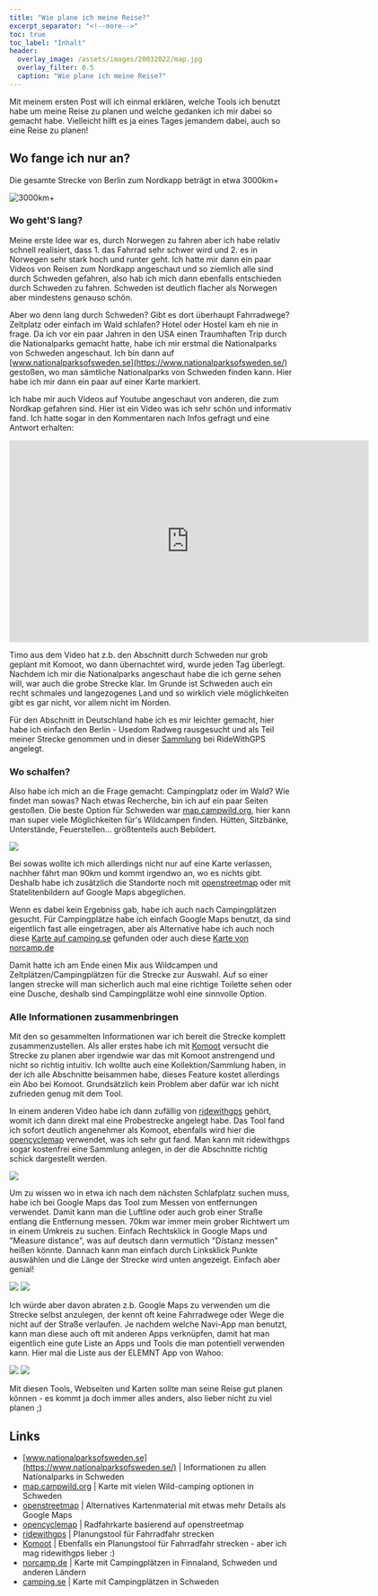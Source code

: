 ```yaml
---
title: "Wie plane ich meine Reise?"
excerpt_separator: "<!--more-->"
toc: true
toc_label: "Inhalt"
header:
  overlay_image: /assets/images/20032022/map.jpg
  overlay_filter: 0.5
  caption: "Wie plane ich meine Reise?"
---
```


Mit meinem ersten Post will ich einmal erklären, welche Tools ich benutzt habe um meine Reise zu planen und welche gedanken ich mir dabei so gemacht habe. 
Vielleicht hilft es ja eines Tages jemandem dabei, auch so eine Reise zu planen!

<!--more-->

## Wo fange ich nur an?

Die gesamte Strecke von Berlin zum Nordkapp beträgt in etwa 3000km+

![3000km+](/assets/images/20032022/full-length-maps.JPG "3000km+")

### Wo geht'S lang?

Meine erste Idee war es, durch Norwegen zu fahren aber ich habe relativ schnell realisiert, dass 1. das Fahrrad sehr schwer wird und 2. es in Norwegen sehr stark hoch und runter geht. Ich hatte mir dann ein paar Videos von Reisen zum Nordkapp angeschaut und so ziemlich alle sind durch Schweden gefahren, also hab ich mich dann ebenfalls entschieden durch Schweden zu fahren. Schweden ist deutlich flacher als Norwegen aber mindestens genauso schön.

Aber wo denn lang durch Schweden? Gibt es dort überhaupt Fahrradwege? Zeltplatz oder einfach im Wald schlafen? Hotel oder Hostel kam eh nie in frage.
Da ich vor ein paar Jahren in den USA einen Traumhaften Trip durch die Nationalparks gemacht hatte, habe ich mir erstmal die Nationalparks von Schweden angeschaut. 
Ich bin dann auf [www.nationalparksofsweden.se](https://www.nationalparksofsweden.se/) gestoßen, wo man sämtliche Nationalparks von Schweden finden kann. Hier habe ich mir dann ein paar auf einer Karte markiert.

Ich habe mir auch Videos auf Youtube angeschaut von anderen, die zum Nordkap gefahren sind. Hier ist ein Video was ich sehr schön und informativ fand. Ich hatte sogar in den Kommentaren nach Infos gefragt und eine Antwort erhalten:
<iframe width="640" height="360" src="https://www.youtube-nocookie.com/embed/jhoJx2FLllg?controls=0&amp;showinfo=0" frameborder="0" allowfullscreen></iframe>

Timo aus dem Video hat z.b. den Abschnitt durch Schweden nur grob geplant mit Komoot, wo dann übernachtet wird, wurde jeden Tag überlegt. 
Nachdem ich mir die Nationalparks angeschaut habe die ich gerne sehen will, war auch die grobe Strecke klar. Im Grunde ist Schweden auch ein recht schmales und langezogenes Land und so wirklich viele möglichkeiten gibt es gar nicht, vor allem nicht im Norden. 

Für den Abschnitt in Deutschland habe ich es mir leichter gemacht, hier habe ich einfach den Berlin - Usedom Radweg rausgesucht und als Teil meiner Strecke genommen und in dieser [Sammlung](https://ridewithgps.com/collections/41811?privacy_code=B80mCsT3rHb7SHLb) bei RideWithGPS angelegt. 

### Wo schalfen? 

Also habe ich mich an die Frage gemacht: Campingplatz oder im Wald? Wie findet man sowas? 
Nach etwas Recherche, bin ich auf ein paar Seiten gestoßen. Die beste Option für Schweden war [map.campwild.org](https://map.campwild.org/), hier kann man super viele Möglichkeiten für's Wildcampen finden. Hütten, Sitzbänke, Unterstände, Feuerstellen... größtenteils auch Bebildert. 

![](/assets/images/20032022/wildcamping-map.JPG)

Bei sowas wollte ich mich allerdings nicht nur auf eine Karte verlassen, nachher fährt man 90km und kommt irgendwo an, wo es nichts gibt. Deshalb habe ich zusätzlich die Standorte noch mit [openstreetmap](https://www.openstreetmap.org/) oder mit Statelitenbildern auf Google Maps abgeglichen. 

Wenn es dabei kein Ergebniss gab, habe ich auch nach Campingplätzen gesucht. Für Campingplätze habe ich einfach Google Maps benutzt, da sind eigentlich fast alle eingetragen, aber als Alternative habe ich auch noch diese [Karte auf camping.se](https://www.camping.se/de/Campingse-Camping-Schweden/Nach-allen-Campingplatzen-auf-campingse-suchen/?map=1&site=18&order=Name) gefunden oder auch diese [Karte von norcamp.de](https://www.norcamp.de/de/camping.karte.0.html)

Damit hatte ich am Ende einen Mix aus Wildcampen und Zeltplätzen/Campingplätzen für die Strecke zur Auswahl. Auf so einer langen strecke will man sicherlich auch mal eine richtige Toilette sehen oder eine Dusche, deshalb sind Campingplätze wohl eine sinnvolle Option.

### Alle Informationen zusammenbringen 

Mit den so gesammelten Informationen war ich bereit die Strecke komplett zusammenzustellen. Als aller erstes habe ich mit [Komoot](https://www.komoot.de/) versucht die Strecke zu planen aber irgendwie war das mit Komoot anstrengend und nicht so richtig intuitiv. Ich wollte auch eine Kollektion/Sammlung haben, in der ich alle Abschnitte beisammen habe, dieses Feature kostet allerdings ein Abo bei Komoot. Grundsätzlich kein Problem aber dafür war ich nicht zufrieden genug mit dem Tool.

In einem anderen Video habe ich dann zufällig von [ridewithgps](https://ridewithgps.com/) gehört, womit ich dann direkt mal eine Probestrecke angelegt habe. Das Tool fand ich sofort deutlich angenehmer als Komoot, ebenfalls wird hier die [opencyclemap](https://www.opencyclemap.org/) verwendet, was ich sehr gut fand. Man kann mit ridewithgps sogar kostenfrei eine Sammlung anlegen, in der die Abschnitte richtig schick dargestellt werden.

![](/assets/images/20032022/map.JPG)

Um zu wissen wo in etwa ich nach dem nächsten Schlafplatz suchen muss, habe ich bei Google Maps das Tool zum Messen von entfernungen verwendet. Damit kann man die Luftline oder auch grob einer Straße entlang die Entfernung messen. 70km war immer mein grober Richtwert um in einem Umkreis zu suchen. Einfach Rechtsklick in Google Maps und "Measure distance", was auf deutsch dann vermutlich "Distanz messen" heißen könnte. Dannach kann man einfach durch Linksklick Punkte auswählen und die Länge der Strecke wird unten angezeigt. Einfach aber genial!

![](/assets/images/20032022/distance-feature.JPG) ![](/assets/images/20032022/app002.JPG)

Ich würde aber davon abraten z.b. Google Maps zu verwenden um die Strecke selbst anzulegen, der kennt oft keine Fahrradwege oder Wege die nicht auf der Straße verlaufen. Je nachdem welche Navi-App man benutzt, kann man diese auch oft mit anderen Apps verknüpfen, damit hat man eigentlich eine gute Liste an Apps und Tools die man potentiell verwenden kann. Hier mal die Liste aus der ELEMNT App von Wahoo:

![](/assets/images/20032022/app001.JPG) ![](/assets/images/20032022/app002.JPG)

Mit diesen Tools, Webseiten und Karten sollte man seine Reise gut planen können - es kommt ja doch immer alles anders, also lieber nicht zu viel planen ;)

## Links

* [www.nationalparksofsweden.se](https://www.nationalparksofsweden.se/) | Informationen zu allen Nationalparks in Schweden
* [map.campwild.org](https://map.campwild.org/) | Karte mit vielen Wild-camping optionen in Schweden
* [openstreetmap](https://www.openstreetmap.org/) | Alternatives Kartenmaterial mit etwas mehr Details als Google Maps
* [opencyclemap](https://www.opencyclemap.org/) | Radfahrkarte basierend auf openstreetmap
* [ridewithgps](https://ridewithgps.com/) | Planungstool für Fahrradfahr strecken 
* [Komoot](https://www.komoot.de/) | Ebenfalls ein Planungstool für Fahrradfahr strecken - aber ich mag ridewithgps lieber :) 
* [norcamp.de](https://www.norcamp.de/de/camping.karte.0.html) | Karte mit Campingplätzen in Finnaland, Schweden und anderen Ländern
* [camping.se](https://www.camping.se/de/Campingse-Camping-Schweden/Nach-allen-Campingplatzen-auf-campingse-suchen/?map=1&site=18&order=Name) | Karte mit Campingplätzen in Schweden
